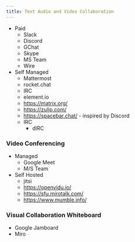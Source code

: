 ```yaml
---
title: Text Audio and Video Collaboration
---
```


- Paid
  - Slack
  - Discord
  - GChat
  - Skype
  - MS Team
  - Wire
- Self Managed
  - Mattermost
  - rocket.chat
  - IRC
  - element.io
  - https://matrix.org/
  - https://zulip.com/
  - https://spacebar.chat/ - inspired by Discord
  - IRC
    - dIRC

### Video Conferencing

- Managed
  - Google Meet
  - M/S Team
- Self Hosted
  - jitsi
  - https://openvidu.io/
  - https://sfu.mirotalk.com/
  - https://www.mumble.info/

### Visual Collaboration Whiteboard

- Google Jamboard
- Miro